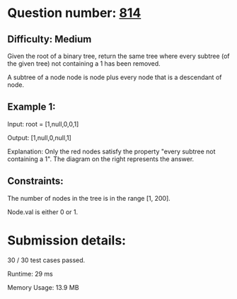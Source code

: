 # Question number: [814](https://leetcode.com/problems/binary-tree-pruning/)

## Difficulty: Medium
Given the root of a binary tree, return the same tree where every subtree (of the given tree) not containing a 1 has been removed.

A subtree of a node node is node plus every node that is a descendant of node.

## Example 1:
Input: root = [1,null,0,0,1]

Output: [1,null,0,null,1]

Explanation: 
Only the red nodes satisfy the property "every subtree not containing a 1".
The diagram on the right represents the answer.

## Constraints:

The number of nodes in the tree is in the range [1, 200].

Node.val is either 0 or 1.

# Submission details:

30 / 30 test cases passed.

Runtime: 29 ms

Memory Usage: 13.9 MB


